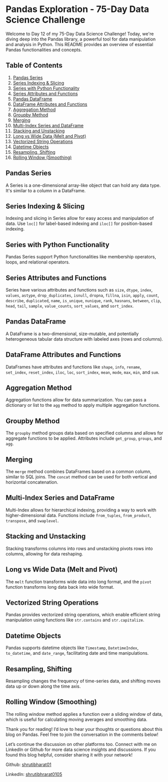 # Pandas Exploration - 75-Day Data Science Challenge

Welcome to Day 12 of my 75-Day Data Science Challenge! Today, we're diving deep into the Pandas library, a powerful tool for data manipulation and analysis in Python. This README provides an overview of essential Pandas functionalities and concepts.

## Table of Contents

1. [Pandas Series](#pandas-series)
2. [Series Indexing & Slicing](#series-indexing--slicing)
3. [Series with Python Functionality](#series-with-python-functionality)
4. [Series Attributes and Functions](#series-attributes-and-functions)
5. [Pandas DataFrame](#pandas-dataframe)
6. [DataFrame Attributes and Functions](#dataframe-attributes-and-functions)
7. [Aggregation Method](#aggregation-method)
8. [Groupby Method](#groupby-method)
9. [Merging](#merging)
10. [Multi-Index Series and DataFrame](#multi-index-series-and-dataframe)
11. [Stacking and Unstacking](#stacking-and-unstacking)
12. [Long vs Wide Data (Melt and Pivot)](#long-vs-wide-data-melt-and-pivot)
13. [Vectorized String Operations](#vectorized-string-operations)
14. [Datetime Objects](#datetime-objects)
15. [Resampling, Shifting](#resampling-shifting)
16. [Rolling Window (Smoothing)](#rolling-window-smoothing)

## Pandas Series

A Series is a one-dimensional array-like object that can hold any data type. It's similar to a column in a DataFrame.

## Series Indexing & Slicing

Indexing and slicing in Series allow for easy access and manipulation of data. Use `loc[]` for label-based indexing and `iloc[]` for position-based indexing.

## Series with Python Functionality

Pandas Series support Python functionalities like membership operators, loops, and relational operators.

## Series Attributes and Functions

Series have various attributes and functions such as `size`, `dtype`, `index`, `values`, `astype`, `drop_duplicates`, `isnull`, `dropna`, `fillna`, `isin`, `apply`, `count`, `describe`, `duplicated`, `name`, `is_unique`, `nunique`, `rank`, `hasnans`, `between`, `clip`, `head`, `tail`, `sample`, `value_counts`, `sort_values`, and `sort_index`.

## Pandas DataFrame

A DataFrame is a two-dimensional, size-mutable, and potentially heterogeneous tabular data structure with labeled axes (rows and columns).

## DataFrame Attributes and Functions

DataFrames have attributes and functions like `shape`, `info`, `rename`, `set_index`, `reset_index`, `iloc`, `loc`, `sort_index`, `mean`, `mode`, `max`, `min`, and `sum`.

## Aggregation Method

Aggregation functions allow for data summarization. You can pass a dictionary or list to the `agg` method to apply multiple aggregation functions.

## Groupby Method

The `groupby` method groups data based on specified columns and allows for aggregate functions to be applied. Attributes include `get_group`, `groups`, and `agg`.

## Merging

The `merge` method combines DataFrames based on a common column, similar to SQL joins. The `concat` method can be used for both vertical and horizontal concatenation.

## Multi-Index Series and DataFrame

Multi-Index allows for hierarchical indexing, providing a way to work with higher-dimensional data. Functions include `from_tuples`, `from_product`, `transpose`, and `swaplevel`.

## Stacking and Unstacking

Stacking transforms columns into rows and unstacking pivots rows into columns, allowing for data reshaping.

## Long vs Wide Data (Melt and Pivot)

The `melt` function transforms wide data into long format, and the `pivot` function transforms long data back into wide format.

## Vectorized String Operations

Pandas provides vectorized string operations, which enable efficient string manipulation using functions like `str.contains` and `str.capitalize`.

## Datetime Objects

Pandas supports datetime objects like `Timestamp`, `DatetimeIndex`, `to_datetime`, and `date_range`, facilitating date and time manipulations.

## Resampling, Shifting

Resampling changes the frequency of time-series data, and shifting moves data up or down along the time axis.

## Rolling Window (Smoothing)

The rolling window method applies a function over a sliding window of data, which is useful for calculating moving averages and smoothing data.

Thank you for reading! I’d love to hear your thoughts or questions about this blog on Pandas. Feel free to join the conversation in the comments below!

Let’s continue the discussion on other platforms too. Connect with me on LinkedIn or Github for more data science insights and discussions. If you found this blog helpful, consider sharing it with your network!

Github: [shrutibharat01](https://github.com/shrutibharat01)

LinkedIn: [shrutibhrarat0105](https://www.linkedin.com/in/shrutibharat0105/)
